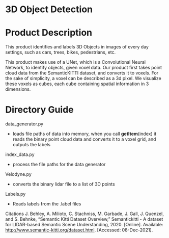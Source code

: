 # 3D Object Detection

# Product Description

This product identifies and labels 3D Objects in images of every day settings, such as cars, trees, bikes, pedestrians, etc. 

This product makes use of a UNet, which is a Convolutional Neural Network, to identify objects, given voxel data. Our product first takes point cloud data from the SemanticKITTI dataset, and converts it to voxels. For the sake of simplicity, a voxel can be described as a 3d pixel. We visualize these voxels as cubes, each cube containing spatial information in 3 dimensions.


# Directory Guide

data_generator.py
  - loads file paths of data into memory, when you call __getItem__(index) it reads the binary point cloud data and converts it to a voxel grid, and outputs the labels 
  
index_data.py
  - process the file paths for the data generator
  
Velodyne.py
  - converts the binary lidar file to a list of 3D points

Labels.py
  - Reads labels from the .label files

Citations
J. Behley, A. Milioto, C. Stachniss, M. Garbade, J. Gall, J. Quenzel, and S. Behnke, “Semantic Kitti Dataset Overview,” Semantickitti - A dataset for LIDAR-based Semantic Scene Understanding, 2020. [Online]. Available: http://www.semantic-kitti.org/dataset.html. [Accessed: 08-Dec-2021].
